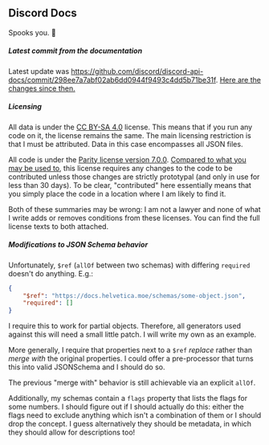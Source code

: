 ## Discord Docs

Spooks you. 👻

##### Latest commit from the documentation

Latest update was <https://github.com/discord/discord-api-docs/commit/298ee7a7abf02ab6dd0944f9493c4dd5b71be31f>. [Here are the changes since then.](https://github.com/discord/discord-api-docs/compare/298ee7a7abf02ab6dd0944f9493c4dd5b71be31f..main)

##### Licensing

All data is under the [CC BY-SA 4.0](https://creativecommons.org/licenses/by-sa/4.0/) license. This means that if you run any code on it, the license remains the same. The main licensing restriction is that I must be attributed. Data in this case encompasses all JSON files.

All code is under the [Parity license version 7.0.0](https://paritylicense.com/versions/7.0.0). [Compared to what you may be used to](https://github.com/licensezero/parity-public-license#comparing), this license requires any changes to the code to be contributed unless those changes are strictly prototypal (and only in use for less than 30 days). To be clear, "contributed" here essentially means that you simply place the code in a location where I am likely to find it.

Both of these summaries may be wrong: I am not a lawyer and none of what I write adds or removes conditions from these licenses. You can find the full license texts to both attached.

##### Modifications to JSON Schema behavior

Unfortunately, `$ref` (`allOf` between two schemas) with differing `required` doesn't do anything. E.g.:

```json
{
    "$ref": "https://docs.helvetica.moe/schemas/some-object.json",
    "required": []
}
```

I require this to work for partial objects. Therefore, all generators used against this will need a small little patch. I will write my own as an example.

More generally, I require that properties next to a `$ref` *replace* rather than *merge with* the original properties. I could offer a pre-processor that turns this into valid JSONSchema and I should do so.

The previous "merge with" behavior is still achievable via an explicit `allOf`.

Additionally, my schemas contain a `flags` property that lists the flags for some numbers. I should figure out if I should actually do this: either the flags need to exclude anything which isn't a combination of them or I should drop the concept. I guess alternatively they should be metadata, in which they should allow for descriptions too!
